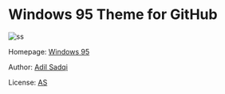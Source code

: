 # Windows 95 Theme for GitHub

![ss](https://github.com/h01000110/windows-95/raw/gh-pages/screenshot_2.png)

Homepage: [Windows 95](https://win.asadqi.com)


Author: [Adil Sadqi](https://github.com/AdilSadqi)

License: [AS](https://github.com/AdilSadqi)
